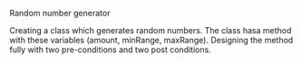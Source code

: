 Random number generator

Creating a class which generates random numbers. The class hasa method with these variables (amount, minRange, maxRange).
Designing the method fully with two pre-conditions and two post conditions.
